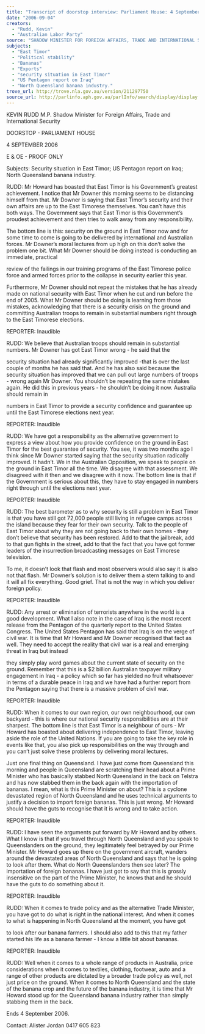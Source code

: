 ```yaml
---
title: "Transcript of doorstop interview: Parliament House: 4 September 2006: security situation in East Timor; US Pentagon report on Iraq; North Queensland banana industry."
date: "2006-09-04"
creators:
  - "Rudd, Kevin"
  - "Australian Labor Party"
source: "SHADOW MINISTER FOR FOREIGN AFFAIRS, TRADE AND INTERNATIONAL SECURITY"
subjects:
  - "East Timor"
  - "Political stability"
  - "Bananas"
  - "Exports"
  - "security situation in East Timor"
  - "US Pentagon report on Iraq"
  - "North Queensland banana industry."
trove_url: http://trove.nla.gov.au/version/211297750
source_url: http://parlinfo.aph.gov.au/parlInfo/search/display/display.w3p;query=Id%3A%22media/pressrel/IHRK6%22
---
```


 KEVIN RUDD M.P.   Shadow Minister for Foreign Affairs, Trade and  International Security    

 

 DOORSTOP - PARLIAMENT HOUSE   

 4 SEPTEMBER 2006   

 E & OE - PROOF ONLY   

 Subjects:   Security  situation  in  East  Timor;  US  Pentagon  report  on  Iraq;   North Queensland banana industry.   

 

 RUDD:    Mr Howard has boasted that East Timor is his Government’s  greatest achievement. I notice that Mr Downer this morning seems to be  distancing himself from that. Mr Downer is saying that East Timor’s security and  their own affairs are up to the East Timorese themselves. You can’t have this  both ways. The Government says that East Timor is this Government’s proudest  achievement and then tries to walk away from any responsibility.    

 The bottom line is this: security on the ground in East Timor now and for some  time to come is going to be delivered by international and Australian forces. Mr  Downer’s moral lectures from up high on this don’t solve the problem one bit.  What Mr Downer should be doing instead is conducting an immediate, practical 

 review of the failings in our training programs of the East Timorese police force  and armed forces prior to the collapse in security earlier this year.   

 Furthermore, Mr Downer should not repeat the mistakes that he has already  made on national security with East Timor when he cut and run before the end  of 2005. What Mr Downer should be doing is learning from those mistakes,  acknowledging that there is a security crisis on the ground and committing  Australian troops to remain in substantial numbers right through to the East  Timorese elections.   

 REPORTER:  Inaudible   

 RUDD:   We believe that Australian troops should remain in  substantial numbers. Mr Downer has got East Timor wrong - he said that the 

 security situation had already significantly improved -that is over the last couple  of months he has said that. And he has also said because the security situation  has improved that we can pull out large numbers of troops - wrong again Mr  Downer. You shouldn’t be repeating the same mistakes again. He did this in  previous years - he shouldn’t be doing it now. Australia should remain in 

 numbers in East Timor to provide a security confidence and guarantee up until  the East Timorese elections next year.   

 REPORTER:  Inaudible   

 RUDD:   We have got a responsibility as the alternative government  to express a view about how you provide confidence on the ground in East  Timor for the best guarantee of security. You see, it was two months ago I think  since Mr Downer started saying that the security situation radically improved. It  hadn’t. We in the Australian Opposition, we speak to people on the ground in  East Timor all the time. We disagree with that assessment. We disagreed with it  then and we disagree with it now. The bottom line is that if the Government is  serious about this, they have to stay engaged in numbers right through until the  elections next year.   

 REPORTER:  Inaudible   

 RUDD:   The best barometer as to why security is still a problem in  East Timor is that you have still got 72,000 people still living in refugee camps  across the island because they fear for their own security. Talk to the people of  East Timor about why they are not going back to their own homes - they don’t  believe that security has been restored. Add to that the jailbreak, add to that gun  fights in the street, add to that the fact that you have got former leaders of the  insurrection broadcasting messages on East Timorese television.   

 To me, it doesn’t look that flash and most observers would also say it is also not  that flash. Mr Downer’s solution is to deliver them a stern talking to and it will  all fix everything. Good grief. That is not the way in which you deliver foreign  policy.   

 REPORTER:  Inaudible   

 RUDD:   Any arrest or elimination of terrorists anywhere in the world  is a good development. What I also note in the case of Iraq is the most recent  release from the Pentagon of the quarterly report to the United States Congress.  The United States Pentagon has said that Iraq is on the verge of civil war. It is  time that Mr Howard and Mr Downer recognised that fact as well. They need to  accept the reality that civil war is a real and emerging threat in Iraq but instead 

 they simply play word games about the current state of security on the ground.  Remember that this is a $2 billion Australian taxpayer military engagement in  Iraq - a policy which so far has yielded no fruit whatsoever in terms of a durable  peace in Iraq and we have had a further report from the Pentagon saying that  there is a massive problem of civil war.   

 REPORTER:  Inaudible   

 RUDD:   When it comes to our own region, our own neighbourhood,  our own backyard - this is where our national security responsibilities are at  their sharpest. The bottom line is that East Timor is a neighbour of ours - Mr  Howard has boasted about delivering independence to East Timor, leaving aside  the role of the United Nations. If you are going to take the key role in events like  that, you also pick up responsibilities on the way through and you can’t just  solve these problems by delivering moral lectures.   

 Just one final thing on Queensland. I have just come from Queensland this  morning and people in Queensland are scratching their head about a Prime  Minister who has basically stabbed North Queensland in the back on Telstra and  has now stabbed them in the back again with the importation of bananas. I mean,  what is this Prime Minister on about? This is a cyclone devastated region of  North Queensland and he uses technical arguments to justify a decision to  import foreign bananas. This is just wrong. Mr Howard should have the guts to  recognise that it is wrong and to take action.   

 REPORTER:  Inaudible   

 RUDD:   I have seen the arguments put forward by Mr Howard and  by others. What I know is that if you travel through North Queensland and you  speak to Queenslanders on the ground, they legitimately feel betrayed by our  Prime Minister. Mr Howard goes up there on the government aircraft, wanders  around the devastated areas of North Queensland and says that he is going to  look after them. What do North Queenslanders then see later? The importation of  foreign bananas. I have just got to say that this is grossly insensitive on the part  of the Prime Minister, he knows that and he should have the guts to do  something about it.   

 REPORTER:  Inaudible   

 RUDD:   When it comes to trade policy and as the alternative Trade  Minister, you have got to do what is right in the national interest. And when it  comes to what is happening in North Queensland at the moment, you have got 

 to look after our banana farmers. I should also add to this that my father started  his life as a banana farmer - I know a little bit about bananas.   

 REPORTER:  Inaudible   

 RUDD:   Well when it comes to a whole range of products in  Australia, price considerations when it comes to textiles, clothing, footwear, auto  and a range of other products are dictated by a broader trade policy as well, not  just price on the ground. When it comes to North Queensland and the state of the  banana crop and the future of the banana industry, it is time that Mr Howard  stood up for the Queensland banana industry rather than simply stabbing them  in the back.   

 Ends 4 September 2006.   

 

 Contact:  Alister Jordan 0417 605 823   

 

